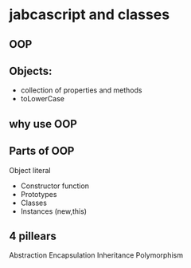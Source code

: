 # jabcascript and classes

## OOP

## Objects:
- collection of properties and methods
- toLowerCase

## why use OOP

## Parts of OOP

Object literal

- Constructor function
- Prototypes
- Classes
- Instances (new,this)

## 4 pillears
Abstraction
Encapsulation
Inheritance
Polymorphism